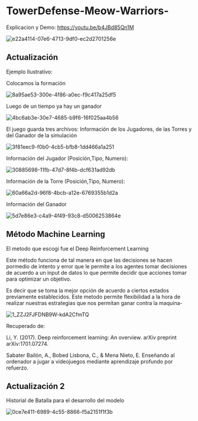 # TowerDefense-Meow-Warriors-


Explicacion y Demo: https://youtu.be/b4JBd85Qn1M

![e22a4114-07e6-4713-9df0-ec2d2701256e](https://user-images.githubusercontent.com/84298966/198128160-41996b43-e552-4797-b54a-7e93096b9e99.jpg)


 ## Actualización
 
 Ejemplo Ilustrativo:
 
 
 Colocamos la formación
 
![8a95ae53-300e-4f86-a0ec-f9c417a25df5](https://user-images.githubusercontent.com/84298966/198122551-b18d4655-918b-4d8c-8a66-283abf450fa2.jpg)


Luego de un tiempo ya hay un ganador

![4bc6ab3e-30e7-4685-b9f6-16f025aa4b56](https://user-images.githubusercontent.com/84298966/198122713-fb82bb4d-93c1-4c5c-bfd6-0bb080172cae.jpg)

El juego guarda tres archivos: Información de los Jugadores, de las Torres y del Ganador de la simulación

![3f81eec9-f0b0-4cb5-bfb8-1dd466a1a251](https://user-images.githubusercontent.com/84298966/198123297-999477c0-a468-41cc-8e25-b36c43f74608.jpg)


Información del Jugador (Posición,Tipo, Numero):

![30885698-11fb-47d7-8f4b-dcf631ad92db](https://user-images.githubusercontent.com/84298966/198123377-75ab25e2-6a0e-4947-9671-80899ba47660.jpg)

Información de la Torre (Posición,Tipo, Numero):

![60a66a2d-96f8-4bcb-a12e-6769355b1d2a](https://user-images.githubusercontent.com/84298966/198123490-1c28b645-c1c5-4067-9ada-32efddbbece3.jpg)

Información del Ganador

![5d7e86e3-c4a9-4f49-93c8-d5006253864e](https://user-images.githubusercontent.com/84298966/198123546-6ba4525c-568b-4e52-a076-5539cb98ea12.jpg)

 ## Método Machine Learning
 
 El metodo que escogi fue el Deep Reinforcement Learning
 
 Este método funciona de tal manera en que las decisiones se hacen pormedio de intento y error que le permite a los agentes tomar decisiones de acuerdo a un input de datos lo que permite decidir que acciones tomar para optimizar un objetivo.
 
 Es decir que se toma la mejor opción de acuerdo a ciertos estados previamente establecidos. Este metodo permite flexibilidad a la hora de realizar nuestras estrategias que nos permitan ganar contra la maquina-
 
 ![1_ZZJ2FJFDNB9W-kdA2CfmTQ](https://user-images.githubusercontent.com/84298966/198126142-077d7d74-45d4-4e86-b0c0-9bee422c5f8e.png)

Recuperado de: 

Li, Y. (2017). Deep reinforcement learning: An overview. arXiv preprint arXiv:1701.07274.

Sabater Bailón, A., Bobed Lisbona, C., & Mena Nieto, E. Enseñando al ordenador a jugar a videojuegos mediante aprendizaje profundo por refuerzo.

  ## Actualización 2
  
  Historial de Batalla para el desarrollo del modelo
  
![0ce7e411-6989-4c55-8866-f5a2151f1f3b](https://user-images.githubusercontent.com/84298966/199613998-b7dba283-a8c0-4317-8de0-e81be219df70.jpg)

